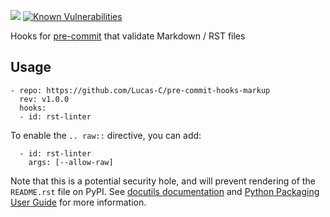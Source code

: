 [![](https://travis-ci.org/Lucas-C/pre-commit-hooks-markup.svg?branch=master)](https://travis-ci.org/Lucas-C/pre-commit-hooks-markup)
[![Known Vulnerabilities](https://snyk.io/test/github/lucas-c/pre-commit-hooks-markup/badge.svg)](https://snyk.io/test/github/lucas-c/pre-commit-hooks-markup)

Hooks for [pre-commit](https://pre-commit.com) that validate Markdown / RST files

## Usage

    - repo: https://github.com/Lucas-C/pre-commit-hooks-markup
      rev: v1.0.0
      hooks:
      - id: rst-linter

To enable the `.. raw::` directive, you can add:

      - id: rst-linter
        args: [--allow-raw]

Note that this is a potential security hole, and will prevent rendering of the
`README.rst` file on PyPI.
See [docutils documentation][1] and [Python Packaging User Guide][2]
for more information.

[1]: https://docutils.sourceforge.io/docs/ref/rst/directives.html
[2]: https://packaging.python.org/guides/making-a-pypi-friendly-readme/
